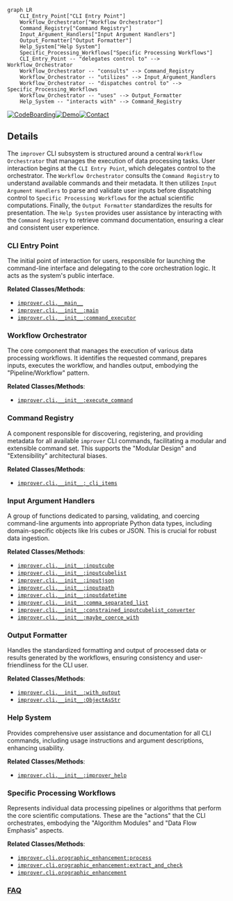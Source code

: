```mermaid
graph LR
    CLI_Entry_Point["CLI Entry Point"]
    Workflow_Orchestrator["Workflow Orchestrator"]
    Command_Registry["Command Registry"]
    Input_Argument_Handlers["Input Argument Handlers"]
    Output_Formatter["Output Formatter"]
    Help_System["Help System"]
    Specific_Processing_Workflows["Specific Processing Workflows"]
    CLI_Entry_Point -- "delegates control to" --> Workflow_Orchestrator
    Workflow_Orchestrator -- "consults" --> Command_Registry
    Workflow_Orchestrator -- "utilizes" --> Input_Argument_Handlers
    Workflow_Orchestrator -- "dispatches control to" --> Specific_Processing_Workflows
    Workflow_Orchestrator -- "uses" --> Output_Formatter
    Help_System -- "interacts with" --> Command_Registry
```

[![CodeBoarding](https://img.shields.io/badge/Generated%20by-CodeBoarding-9cf?style=flat-square)](https://github.com/CodeBoarding/GeneratedOnBoardings)[![Demo](https://img.shields.io/badge/Try%20our-Demo-blue?style=flat-square)](https://www.codeboarding.org/demo)[![Contact](https://img.shields.io/badge/Contact%20us%20-%20contact@codeboarding.org-lightgrey?style=flat-square)](mailto:contact@codeboarding.org)

## Details

The `improver` CLI subsystem is structured around a central `Workflow Orchestrator` that manages the execution of data processing tasks. User interaction begins at the `CLI Entry Point`, which delegates control to the orchestrator. The `Workflow Orchestrator` consults the `Command Registry` to understand available commands and their metadata. It then utilizes `Input Argument Handlers` to parse and validate user inputs before dispatching control to `Specific Processing Workflows` for the actual scientific computations. Finally, the `Output Formatter` standardizes the results for presentation. The `Help System` provides user assistance by interacting with the `Command Registry` to retrieve command documentation, ensuring a clear and consistent user experience.

### CLI Entry Point
The initial point of interaction for users, responsible for launching the command-line interface and delegating to the core orchestration logic. It acts as the system's public interface.


**Related Classes/Methods**:

- <a href="https://github.com/metoppv/improver/blob/master/improver/cli/__main__.py" target="_blank" rel="noopener noreferrer">`improver.cli.__main__`</a>
- <a href="https://github.com/metoppv/improver/blob/master/improver/cli/__init__.py" target="_blank" rel="noopener noreferrer">`improver.cli.__init__:main`</a>
- <a href="https://github.com/metoppv/improver/blob/master/improver/cli/__init__.py" target="_blank" rel="noopener noreferrer">`improver.cli.__init__:command_executor`</a>


### Workflow Orchestrator
The core component that manages the execution of various data processing workflows. It identifies the requested command, prepares inputs, executes the workflow, and handles output, embodying the "Pipeline/Workflow" pattern.


**Related Classes/Methods**:

- <a href="https://github.com/metoppv/improver/blob/master/improver/cli/__init__.py" target="_blank" rel="noopener noreferrer">`improver.cli.__init__:execute_command`</a>


### Command Registry
A component responsible for discovering, registering, and providing metadata for all available `improver` CLI commands, facilitating a modular and extensible command set. This supports the "Modular Design" and "Extensibility" architectural biases.


**Related Classes/Methods**:

- <a href="https://github.com/metoppv/improver/blob/master/improver/cli/__init__.py" target="_blank" rel="noopener noreferrer">`improver.cli.__init__:_cli_items`</a>


### Input Argument Handlers
A group of functions dedicated to parsing, validating, and coercing command-line arguments into appropriate Python data types, including domain-specific objects like Iris cubes or JSON. This is crucial for robust data ingestion.


**Related Classes/Methods**:

- <a href="https://github.com/metoppv/improver/blob/master/improver/cli/__init__.py" target="_blank" rel="noopener noreferrer">`improver.cli.__init__:inputcube`</a>
- <a href="https://github.com/metoppv/improver/blob/master/improver/cli/__init__.py" target="_blank" rel="noopener noreferrer">`improver.cli.__init__:inputcubelist`</a>
- <a href="https://github.com/metoppv/improver/blob/master/improver/cli/__init__.py" target="_blank" rel="noopener noreferrer">`improver.cli.__init__:inputjson`</a>
- <a href="https://github.com/metoppv/improver/blob/master/improver/cli/__init__.py" target="_blank" rel="noopener noreferrer">`improver.cli.__init__:inputpath`</a>
- <a href="https://github.com/metoppv/improver/blob/master/improver/cli/__init__.py" target="_blank" rel="noopener noreferrer">`improver.cli.__init__:inputdatetime`</a>
- <a href="https://github.com/metoppv/improver/blob/master/improver/cli/__init__.py" target="_blank" rel="noopener noreferrer">`improver.cli.__init__:comma_separated_list`</a>
- <a href="https://github.com/metoppv/improver/blob/master/improver/cli/__init__.py" target="_blank" rel="noopener noreferrer">`improver.cli.__init__:constrained_inputcubelist_converter`</a>
- <a href="https://github.com/metoppv/improver/blob/master/improver/cli/__init__.py" target="_blank" rel="noopener noreferrer">`improver.cli.__init__:maybe_coerce_with`</a>


### Output Formatter
Handles the standardized formatting and output of processed data or results generated by the workflows, ensuring consistency and user-friendliness for the CLI user.


**Related Classes/Methods**:

- <a href="https://github.com/metoppv/improver/blob/master/improver/cli/__init__.py" target="_blank" rel="noopener noreferrer">`improver.cli.__init__:with_output`</a>
- <a href="https://github.com/metoppv/improver/blob/master/improver/cli/__init__.py" target="_blank" rel="noopener noreferrer">`improver.cli.__init__:ObjectAsStr`</a>


### Help System
Provides comprehensive user assistance and documentation for all CLI commands, including usage instructions and argument descriptions, enhancing usability.


**Related Classes/Methods**:

- <a href="https://github.com/metoppv/improver/blob/master/improver/cli/__init__.py" target="_blank" rel="noopener noreferrer">`improver.cli.__init__:improver_help`</a>


### Specific Processing Workflows
Represents individual data processing pipelines or algorithms that perform the core scientific computations. These are the "actions" that the CLI orchestrates, embodying the "Algorithm Modules" and "Data Flow Emphasis" aspects.


**Related Classes/Methods**:

- <a href="https://github.com/metoppv/improver/blob/master/improver/cli/orographic_enhancement.py" target="_blank" rel="noopener noreferrer">`improver.cli.orographic_enhancement:process`</a>
- <a href="https://github.com/metoppv/improver/blob/master/improver/cli/orographic_enhancement.py" target="_blank" rel="noopener noreferrer">`improver.cli.orographic_enhancement:extract_and_check`</a>
- <a href="https://github.com/metoppv/improver/blob/master/improver/cli/orographic_enhancement.py" target="_blank" rel="noopener noreferrer">`improver.cli.orographic_enhancement`</a>




### [FAQ](https://github.com/CodeBoarding/GeneratedOnBoardings/tree/main?tab=readme-ov-file#faq)